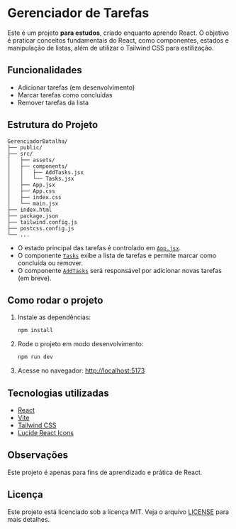 # Gerenciador de Tarefas

Este é um projeto **para estudos**, criado enquanto aprendo React. O objetivo é praticar conceitos fundamentais do React, como componentes, estados e manipulação de listas, além de utilizar o Tailwind CSS para estilização.

## Funcionalidades

- Adicionar tarefas (em desenvolvimento)
- Marcar tarefas como concluídas
- Remover tarefas da lista

## Estrutura do Projeto

```
GerenciadorBatalha/
├── public/
├── src/
│   ├── assets/
│   ├── components/
│   │   ├── AddTasks.jsx
│   │   └── Tasks.jsx
│   ├── App.jsx
│   ├── App.css
│   ├── index.css
│   └── main.jsx
├── index.html
├── package.json
├── tailwind.config.js
├── postcss.config.js
└── ...
```

- O estado principal das tarefas é controlado em [`App.jsx`](src/App.jsx).
- O componente [`Tasks`](src/components/Tasks.jsx) exibe a lista de tarefas e permite marcar como concluída ou remover.
- O componente [`AddTasks`](src/components/AddTasks.jsx) será responsável por adicionar novas tarefas (em breve).

## Como rodar o projeto

1. Instale as dependências:

   ```sh
   npm install
   ```

2. Rode o projeto em modo desenvolvimento:

   ```sh
   npm run dev
   ```

3. Acesse no navegador: [http://localhost:5173](http://localhost:5173)

## Tecnologias utilizadas

- [React](https://react.dev/)
- [Vite](https://vitejs.dev/)
- [Tailwind CSS](https://tailwindcss.com/)
- [Lucide React Icons](https://lucide.dev/)

## Observações

Este projeto é apenas para fins de aprendizado e prática de React.

## Licença

Este projeto está licenciado sob a licença MIT. Veja o arquivo [LICENSE](LICENSE) para mais detalhes.
